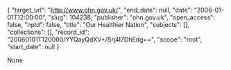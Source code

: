 {
  "target_url": "http://www.ohn.gov.uk/", 
  "end_date": null, 
  "date": "2006-01-01T12:00:00", 
  "slug": 104238, 
  "publisher": "ohn.gov.uk", 
  "open_access": false, 
  "npld": false, 
  "title": "Our Healthier Nation", 
  "subjects": [], 
  "collections": [], 
  "record_id": "20060101T120000/YYQayQdXV+/Srj4I7DhEdg==", 
  "scope": "root", 
  "start_date": null
}

None